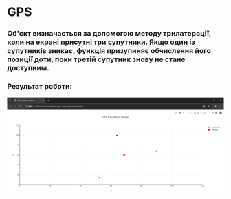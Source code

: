 # GPS
### Об'єкт визначається за допомогою методу трилатерації, коли на екрані присутні три супутники. Якщо один із супутників зникає, функція призупиняє обчислення його позиції доти, поки третій супутник знову не стане доступним.
### Результат роботи:
![](screenshots/1.png)
